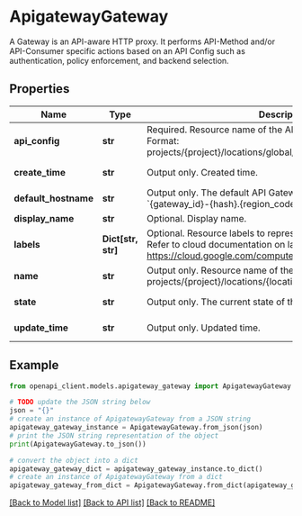 # ApigatewayGateway

A Gateway is an API-aware HTTP proxy. It performs API-Method and/or API-Consumer specific actions based on an API Config such as authentication, policy enforcement, and backend selection.

## Properties

Name | Type | Description | Notes
------------ | ------------- | ------------- | -------------
**api_config** | **str** | Required. Resource name of the API Config for this Gateway. Format: projects/{project}/locations/global/apis/{api}/configs/{apiConfig} | [optional] 
**create_time** | **str** | Output only. Created time. | [optional] [readonly] 
**default_hostname** | **str** | Output only. The default API Gateway host name of the form &#x60;{gateway_id}-{hash}.{region_code}.gateway.dev&#x60;. | [optional] [readonly] 
**display_name** | **str** | Optional. Display name. | [optional] 
**labels** | **Dict[str, str]** | Optional. Resource labels to represent user-provided metadata. Refer to cloud documentation on labels for more details. https://cloud.google.com/compute/docs/labeling-resources | [optional] 
**name** | **str** | Output only. Resource name of the Gateway. Format: projects/{project}/locations/{location}/gateways/{gateway} | [optional] [readonly] 
**state** | **str** | Output only. The current state of the Gateway. | [optional] [readonly] 
**update_time** | **str** | Output only. Updated time. | [optional] [readonly] 

## Example

```python
from openapi_client.models.apigateway_gateway import ApigatewayGateway

# TODO update the JSON string below
json = "{}"
# create an instance of ApigatewayGateway from a JSON string
apigateway_gateway_instance = ApigatewayGateway.from_json(json)
# print the JSON string representation of the object
print(ApigatewayGateway.to_json())

# convert the object into a dict
apigateway_gateway_dict = apigateway_gateway_instance.to_dict()
# create an instance of ApigatewayGateway from a dict
apigateway_gateway_from_dict = ApigatewayGateway.from_dict(apigateway_gateway_dict)
```
[[Back to Model list]](../README.md#documentation-for-models) [[Back to API list]](../README.md#documentation-for-api-endpoints) [[Back to README]](../README.md)


